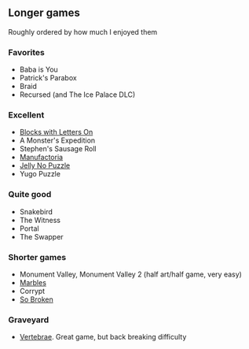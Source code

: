 ## Longer games

Roughly ordered by how much I enjoyed them

### Favorites
- Baba is You
- Patrick's Parabox
- Braid
- Recursed (and The Ice Palace DLC)

### Excellent
- [Blocks with Letters On](http://www.kongregate.com/games/morpheme/blocks-with-letters-on)
- A Monster's Expedition
- Stephen's Sausage Roll
- [Manufactoria](http://pleasingfungus.com/Manufactoria/)
- [Jelly No Puzzle](http://heated.github.io/jelly)
- Yugo Puzzle

### Quite good
- Snakebird
- The Witness
- Portal
- The Swapper

### Shorter games

- Monument Valley, Monument Valley 2 (half art/half game, very easy)
- [Marbles](http://marblespuzzle.com/)
- Corrypt
- [So Broken](https://coreymartin.itch.io/sobroken)

### Graveyard
- [Vertebrae](https://draxes.itch.io/vertebrae).  Great game, but back breaking difficulty

<!--
- [Pushing It](https://www.puzzlescript.net/play.html?p=2fe3172d2b9fe684977d184f1b6226d5)
- [Chicken Chicken Crocodile](https://pancelor.itch.io/chickenswamp)
To finish one day..
- Trainyard
- [Vext Edit](https://www.puzzlescript.net/play.html?p=9eb8f8f3df4efb450b798a279eeba2e0)
- Golem

To play:
- Deadly rooms of death
- Portal 2
- English Country Tune
- Factorio
- hana no puzzle
- splice
- antichamber
- opus magnum?

OKAY/MEH
  QUBE
  the pedestrian
-->
